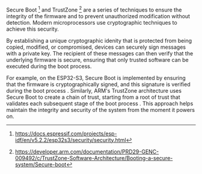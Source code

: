Secure Boot [^1] and TrustZone [^2] are a series of techniques to ensure the integrity of the firmware and to prevent unauthorized modification without detection. Modern microprocessors use cryptographic techniques to achieve this security. 

By establishing a unique cryptographic idenity that is protected from being copied, modified, or compromised, devices can securely sign messages with a private key. The recipient of these messages can then verify that the underlying firmware is secure, ensuring that only trusted software can be executed during the boot process.

For example, on the ESP32-S3, Secure Boot is implemented by ensuring that the firmware is cryptographically signed, and this signature is verified during the boot process . Similarly, ARM's TrustZone architecture uses Secure Boot to create a chain of trust, starting from a root of trust that validates each subsequent stage of the boot process . This approach helps maintain the integrity and security of the system from the moment it powers on.


[^1]: https://docs.espressif.com/projects/esp-idf/en/v5.2.2/esp32s3/security/security.html

[^2]: https://developer.arm.com/documentation/PRD29-GENC-009492/c/TrustZone-Software-Architecture/Booting-a-secure-system/Secure-boot

